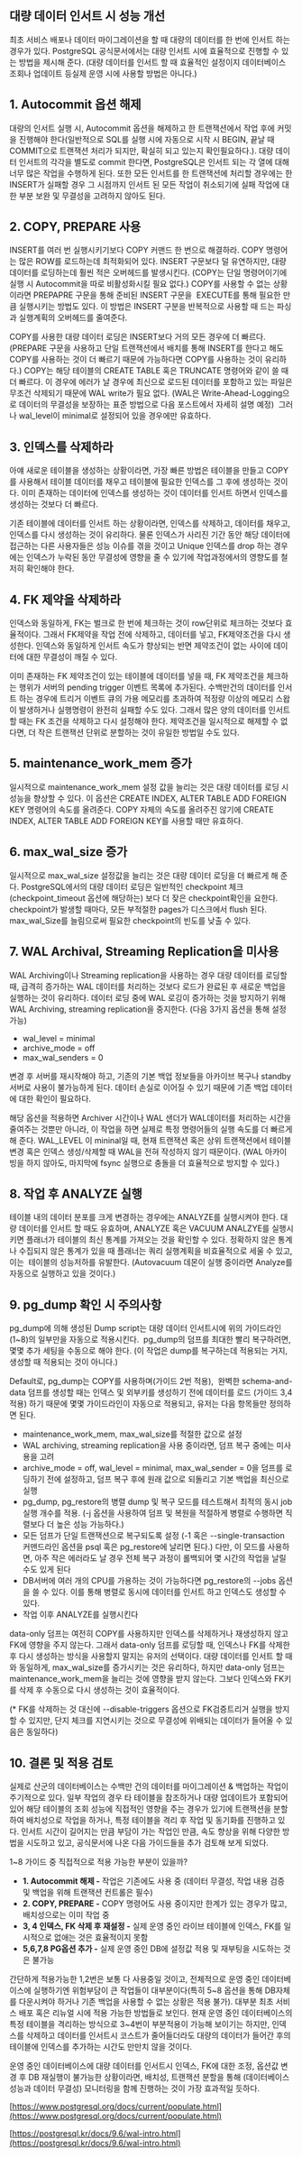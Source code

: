 ## 대량 데이터 인서트 시 성능 개선

최초 서비스 배포나 데이터 마이그레이션을 할 때 대량의 데이터를 한 번에 인서트 하는 경우가 있다. PostgreSQL 공식문서에서는 대량 인서트 시에 효율적으로 진행할 수 있는 방법을 제시해 준다. (대량 데이터를 인서트 할 때 효율적인 설정이지 데이터베이스 조회나 업데이트 등실제 운영 시에 사용할 방법은 아니다.)

## 1\. Autocommit 옵션 해제

대량의 인서트 실행 시, Autocommit 옵션을 해제하고 한 트랜잭션에서 작업 후에 커밋을 진행해야 한다(일반적으로 SQL를 실행 시에 자동으로 시작 시 BEGIN, 끝날 때 COMMIT으로 트랜잭션 처리가 되지만, 확실히 되고 있는지 확인필요하다.). 대량 데이터 인서트의 각각을 별도로 commit 한다면, PostgreSQL은 인서트 되는 각 열에 대해 너무 많은 작업을 수행하게 된다. 또한 모든 인서트를 한 트랜잭션에 처리할 경우에는 한 INSERT가 실패할 경우 그 시점까지 인서트 된 모든 작업이 취소되기에 실패 작업에 대한 부분 보완 및 무결성을 고려하지 않아도 된다.

## 2\. COPY, PREPARE 사용

INSERT를 여러 번 실행시키기보다 COPY 커맨드 한 번으로 해결하라. COPY 명령어는 많은 ROW를 로드하는데 최적화되어 있다. INSERT 구문보다 덜 유연하지만, 대량 데이터를 로딩하는데 훨씬 적은 오버헤드를 발생시킨다. (COPY는 단일 명령어이기에 실행 시 Autocommit을 따로 비활성화시킬 필요 없다.) COPY를 사용할 수 없는 상황이라면 PREPAPRE 구문을 통해 준비된 INSERT 구문을  EXECUTE를 통해 필요한 만큼 실행시키는 방법도 있다. 이 방법은 INSERT 구분을 반복적으로 사용할 때 드는 파싱과 실행계획의 오버헤드를 줄여준다. 

COPY를 사용한 대량 데이터 로딩은 INSERT보다 거의 모든 경우에 더 빠르다. (PREPARE 구문을 사용하고 단일 트랜잭션에서 배치를 통해 INSERT를 한다고 해도 COPY를 사용하는 것이 더 빠르기 때문에 가능하다면 COPY를 사용하는 것이 유리하다.) COPY는 해당 테이블의 CREATE TABLE 혹은 TRUNCATE 명령어와 같이 쓸 때 더 빠르다. 이 경우에 에러가 날 경우에 최신으로 로드된 데이터를 포함하고 있는 파일은 무조건 삭제되기 때문에 WAL write가 필요 없다. (WAL은 Write-Ahead-Logging으로 데이터의 무결성을 보장하는 표준 방법으로 다음 포스트에서 자세히 설명 예정)  그러나 wal\_level이 minimal로 설정되어 있을 경우에만 유효하다.

## 3\. 인덱스를 삭제하라

아얘 새로운 테이블을 생성하는 상황이라면, 가장 빠른 방법은 테이블을 만들고 COPY를 사용해서 테이블 데이터를 채우고 테이블에 필요한 인덱스를 그 후에 생성하는 것이다. 이미 존재하는 데이터에 인덱스를 생성하는 것이 데이터를 인서트 하면서 인덱스를 생성하는 것보다 더 빠르다.

기존 테이블에 데이터를 인서트 하는 상황이라면, 인덱스를 삭제하고, 데이터를 채우고, 인덱스를 다시 생성하는 것이 유리하다. 물론 인덱스가 사리진 기간 동안 해당 데이터에 접근하는 다른 사용자들은 성능 이슈를 겪을 것이고 Unique 인덱스를 drop 하는 경우에는 인덱스가 누락된 동안 무결성에 영향을 줄 수 있기에 작업과정에서의 영향도를 철저히 확인해야 한다.

## 4\. FK 제약을 삭제하라

인덱스와 동일하게, FK는 벌크로 한 번에 체크하는 것이 row단위로 체크하는 것보다 효율적이다. 그래서 FK제약을 작업 전에 삭제하고, 데이터를 넣고, FK제약조건을 다시 생성한다. 인덱스와 동일하게 인서트 속도가 향상되는 반면 제약조건이 없는 사이에 데이터에 대한 무결성이 깨질 수 있다.

이미 존재하는 FK 제약조건이 있는 테이블에 데이터를 넣을 때, FK 제약조건을 체크하는 행위가 서버의 pending trigger 이벤트 목록에 추가된다. 수백만건의 데이터를 인서트 하는 경우에 트리거 이벤트 큐의 가용 메모리를 초과하여 적정량 이상의 메모리 스왑이 발생하거나 실행명령이 완전히 실패할 수도 있다. 그래서 많은 양의 데이터를 인서트 할 때는 FK 조건을 삭제하고 다시 설정해야 한다. 제약조건을 일시적으로 해제할 수 없다면, 더 작은 트랜잭션 단위로 분할하는 것이 유일한 방법일 수도 있다.

## 5\. maintenance\_work\_mem 증가

일시적으로 maintenance\_work\_mem 설정 값을 늘리는 것은 대량 데이터를 로딩 시 성능을 향상할 수 있다. 이 옵션은 CREATE INDEX, ALTER TABLE ADD FOREIGN KEY 명령어의 속도를 올려준다. COPY 자체의 속도를 올려주진 않기에 CREATE INDEX, ALTER TABLE ADD FOREIGN KEY를 사용할 때만 유효하다.

## 6\. max\_wal\_size 증가

일시적으로 max\_wal\_size 설정값을 늘리는 것은 대량 데이터 로딩을 더 빠르게 해 준다. PostgreSQL에서의 대량 데이터 로딩은 일반적인 checkpoint 체크(checkpoint\_timeout 옵션에 해당하는) 보다 더 잦은 checkpoint확인을 요한다. checkpoint가 발생할 때마다, 모든 부적절한 pages가 디스크에서 flush 된다. max\_wal\_Size를 늘림으로써 필요한 checkpoint의 빈도를 낮출 수 있다.

## 7\. WAL Archival, Streaming Replication을 미사용

WAL Archiving이나 Streaming replication을 사용하는 경우 대량 데이터를 로딩할 때, 급격히 증가하는 WAL 데이터를 처리하는 것보다 로드가 완료된 후 새로운 백업을 실행하는 것이 유리하다. 데이터 로딩 중에 WAL 로깅이 증가하는 것을 방지하기 위해 WAL Archiving, streaming replication을 중지한다. (다음 3가지 옵션을 통해 설정가능)

-   wal\_level = minimal
-   archive\_mode = off
-   max\_wal\_senders = 0

변경 후 서버를 재시작해야 하고, 기존의 기본 백업 정보들을 아카이브 복구나 standby서버로 사용이 불가능하게 된다. 데이터 손실로 이어질 수 있기 때문에 기존 백업 데이터에 대한 확인이 필요하다.

해당 옵션을 적용하면 Archiver 시간이나 WAL 샌더가 WAL데이터를 처리하는 시간을 줄여주는 것뿐만 아니라, 이 작업을 하면 실제로 특정 명령어들의 실행 속도를 더 빠르게 해 준다. WAL\_LEVEL 이 mininal일 때, 현재 트랜잭션 혹은 상위 트랜잭션에서 테이블 변경 혹은 인덱스 생성/삭제할 때 WAL을 전혀 작성하지 않기 때문이다. (WAL 아카이빙을 하지 않아도, 마지막에 fsync 실행으로 충돌을 더 효율적으로 방지할 수 있다.)

## 8\. 작업 후 ANALYZE 실행

테이블 내의 데이터 분포를 크게 변경하는 경우에는 ANALYZE를 실행시켜야 한다. 대량 데이터를 인서트 할 때도 유효하며, ANALYZE 혹은 VACUUM ANALZYE를 실행시키면 플래너가 테이블의 최신 통계를 가져오는 것을 확인할 수 있다. 정확하지 않은 통계나 수집되지 않은 통계가 있을 때 플래너는 쿼리 실행계획을 비효율적으로 세울 수 있고, 이는  테이블의 성능저하를 유발한다. (Autovacuum 데몬이 실행 중이라면 Analyze를 자동으로 실행하고 있을 것이다.)

## 9\. pg\_dump 확인 시 주의사항

pg\_dump에 의해 생성된 Dump script는 대량 데이터 인서트시에 위의 가이드라인(1~8)의 일부만을 자동으로 적용시킨다.  pg\_dump의 덤프를 최대한 빨리 복구하려면, 몇몇 추가 세팅을 수동으로 해야 한다. (이 작업은 dump를 복구하는데 적용되는 거지, 생성할 때 적용되는 것이 아니다.)

Default로, pg\_dump는 COPY를 사용하며(가이드 2번 적용),  완벽한 schema-and-data 덤프를 생성할 때는 인덱스 및 외부키를 생성하기 전에 데이터를 로드 (가이드 3,4 적용) 하기 때문에 몇몇 가이드라인이 자동으로 적용되고, 유저는 다음 항목들만 정의하면 된다.

-   maintenance\_work\_mem, max\_wal\_size를 적절한 값으로 설정
-   WAL archiving, streaming replication을 사용 중이라면, 덤프 복구 중에는 미사용을 고려
-   archive\_mode = off, wal\_level = minimal, max\_wal\_sender = 0을 덤프를 로딩하기 전에 설정하고, 덤프 복구 후에 원래 값으로 되돌리고 기본 백업을 최신으로 실행
-   pg\_dump, pg\_restore의 병렬 dump 및 복구 모드를 테스트해서 최적의 동시 job 실행 개수를 적용. (-j 옵션을 사용하여 덤프 및 복원을 적절하게 병렬로 수행하면 직렬보다 더 높은 성능 가능하다.)
-   모든 덤프가 단일 트랜잭션으로 복구되도록 설정 (-1 혹은 --single-transaction 커맨드라인 옵션을 psql 혹은 pg\_restore에 날리면 된다.) 다만, 이 모드를 사용하면, 아주 작은 에러라도 날 경우 전체 복구 과정이 롤백되어 몇 시간의 작업을 날릴 수도 있게 된다
-   DB서버에 여러 개의 CPU를 가용하는 것이 가능하다면 pg\_restore의 --jobs 옵션을 쓸 수 있다. 이를 통해 병렬로 동시에 데이터를 인서트 하고 인덱스도 생성할 수 있다.
-   작업 이후 ANALYZE를 실행시킨다

data-only 덤프는 여전히 COPY를 사용하지만 인덱스를 삭제하거나 재생성하지 않고 FK에 영향을 주지 않는다. 그래서 data-only 덤프를 로딩할 때, 인덱스나 FK를 삭제한 후 다시 생성하는 방식을 사용할지 말지는 유저의 선택이다. 대량 데이터를 인서트 할 때와 동일하게, max\_wal\_size를 증가시키는 것은 유리하다, 하지만 data-only 덤프는 maintenance\_work\_mem을 늘리는 것에 영향을 받지 않는다. 그보다 인덱스와 FK키를 삭제 후 수동으로 다시 생성하는 것이 효율적이다. 

(\* FK를 삭제하는 것 대신에 --disable-triggers 옵션으로 FK검증트리거 실행을 방지할 수 있지만, 단지 체크를 지연시키는 것으로 무결성에 위배되는 데이터가 들어올 수 있음은 동일하다)

## 10\. 결론 및 적용 검토

실제로 산군의 데이터베이스는 수백만 건의 데이터를 마이그레이션 & 백업하는 작업이 주기적으로 있다. 일부 작업의 경우 타 테이블을 참조하거나 대량 업데이트가 포함되어 있어 해당 테이블의 조회 성능에 직접적인 영향을 주는 경우가 있기에 트랜잭션을 분할하여 배치성으로 작업을 하거나, 특정 테이블을 격리 후 작업 및 동기화를 진행하고 있다. 인서트 시간이 길어지는 만큼 부담이 가는 작업인 만큼, 속도 향상을 위해 다양한 방법을 시도하고 있고, 공식문서에 나온 다음 가이드들을 추가 검토해 보게 되었다.

1~8 가이드 중 직접적으로 적용 가능한 부분이 있을까? 

-   **1\. Autocommit 해제 -** 작업은 기존에도 사용 중 (데이터 무결성, 작업 내용 검증 및 백업을 위해 트랜잭션 컨트롤은 필수)
-   **2\. COPY, PREPARE -** COPY 명령어도 사용 중이지만 한계가 있는 경우가 많고, 배치성으로는 이미 작업 중
-   **3, 4 인덱스, FK 삭제 후 재설정 -** 실제 운영 중인 라이브 테이블에 인덱스, FK를 일시적으로 없애는 것은 효율적이지 못함
-   **5,6,7,8 PG옵션 추가 -** 실제 운영 중인 DB에 설정값 적용 및 재부팅을 시도하는 것은 불가능

간단하게 적용가능한 1,2번은 보통 다 사용중일 것이고, 전체적으로 운영 중인 데이터베이스에 실행하기엔 위험부담이 큰 작업들이 대부분이다(특히 5~8 옵션을 통해 DB자체를 다운시켜야 하거나 기존 백업을 사용할 수 없는 상황은 적용 불가). 대부분 최초 서비스 배포 혹은 리뉴얼 시에 적용 가능한 방법들로 보인다. 현재 운영 중인 데이터베이스의 특정 테이블을 격리하는 방식으로 3~4번이 부분적용이 가능해 보이기는 하지만, 인덱스를 삭제하고 데이터를 인서트시 코스트가 줄어들더라도 대량의 데이터가 들어간 후의 테이블에 인덱스를 추가하는 시간도 만만치 않을 것이다. 

운영 중인 데이터베이스에 대량 데이터를 인서트시 인덱스, FK에 대한 조정, 옵션값 변경 후 DB 재실행이 불가능한 상황이라면, 배치성, 트랜잭션 분할을 통해 (데이터베이스 성능과 데이터 무결성) 모니터링을 함께 진행하는 것이 가장 효과적일 듯하다.

[https://www.postgresql.org/docs/current/populate.html](https://www.postgresql.org/docs/current/populate.html)

[https://postgresql.kr/docs/9.6/wal-intro.html](https://postgresql.kr/docs/9.6/wal-intro.html)